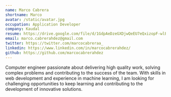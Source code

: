 ```yaml
---
name: Marco Cabrera
shortname: Marco
avatar: /static/avatar.jpg
occupation: Application Developer
company: Kaudal
resume: https://drive.google.com/file/d/1GdpAeDzeGXDjwQeEU7eQxizopF-wlEdG/view?usp=sharing
email: marco.cabrerahdez@gmail.com
twitter: https://twitter.com/marcocabreraa_
linkedin: https://www.linkedin.com/in/marcocabrerahdez/
github: https://github.com/marcocabrerahdez
---
```


Computer engineer passionate about delivering high quality work, solving complex problems and contributing to the success of the team. With skills in web development and experience in machine learning, I am looking for challenging opportunities to keep learning and contributing to the development of innovative solutions.